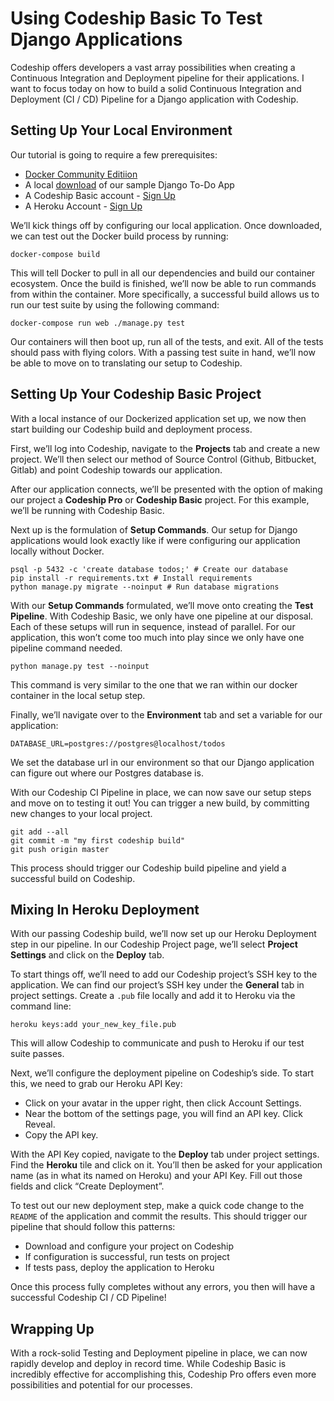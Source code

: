 # Using Codeship Basic To Test Django Applications
Codeship offers developers a vast array possibilities when creating a Continuous Integration and Deployment pipeline for their applications. I want to focus today on how to build a solid Continuous Integration and Deployment (CI / CD) Pipeline for a Django application with Codeship.

## Setting Up Your Local Environment
Our tutorial is going to require a few prerequisites:

* [Docker Community Editiion](https://www.docker.com/community-edition)
* A local [download](https://github.com/hiimtaylorjones/python-django-todoapp) of our sample Django To-Do App
* A Codeship Basic account - [Sign Up](https://signup.heroku.com/)
* A Heroku Account - [Sign Up](https://app.codeship.com/registrations/new?utm_source=NavBar)

We’ll kick things off by configuring our local application. Once downloaded, we can test out the Docker build process by running:

```
docker-compose build
```

This will tell Docker to pull in all our dependencies and build our container ecosystem.  Once the build is finished, we’ll now be able to run commands from within the container. More specifically, a successful build allows us to run our test suite by using the following command:

```
docker-compose run web ./manage.py test
```

Our containers will then boot up, run all of the tests, and exit. All of the tests should pass with flying colors. With a passing test suite in hand, we’ll now be able to move on to translating our setup to Codeship.

## Setting Up Your Codeship Basic Project
With a local instance of our Dockerized application set up, we now then start building our Codeship build and deployment process.

First, we’ll log into Codeship, navigate to the **Projects** tab and create a new project. We’ll then select our method of Source Control (Github, Bitbucket, Gitlab) and point Codeship towards our application.

After our application connects, we’ll be presented with the option of making our project a **Codeship Pro** or **Codeship Basic** project. For this example, we’ll be running with Codeship Basic.

Next up is the formulation of  **Setup Commands**. Our setup for Django applications would look exactly like if were configuring our application locally without Docker.

```
psql -p 5432 -c 'create database todos;' # Create our database
pip install -r requirements.txt # Install requirements
python manage.py migrate --noinput # Run database migrations
```

With our **Setup Commands** formulated, we’ll move onto creating the **Test Pipeline**. With Codeship Basic, we only have one pipeline at our disposal. Each of these setups will run in sequence, instead of parallel. For our application, this won’t come too much into play since we only have one pipeline command needed.

```
python manage.py test --noinput
```

This command is very similar to the one that we ran within our docker container in the local setup step.

Finally, we’ll navigate over to the **Environment** tab and set a variable for our application:

```
DATABASE_URL=postgres://postgres@localhost/todos
```

We set the database url in our environment so that our Django application can figure out where our Postgres database is.

With our Codeship CI Pipeline in place, we can now save our setup steps and move on to testing it out! You can trigger a new build, by committing new changes to your local project.

```
git add --all
git commit -m "my first codeship build"
git push origin master
```

This process should trigger our Codeship build pipeline and yield a successful build on Codeship.

## Mixing In Heroku Deployment
With our passing Codeship build, we’ll now set up our Heroku Deployment step in our pipeline. In our Codeship Project page, we’ll select **Project Settings** and click on the **Deploy** tab.

To start things off, we’ll need to add our Codeship project’s SSH key to the application. We can find our project’s SSH key under the **General** tab in project settings. Create a `.pub` file locally and add it to Heroku via the command line:

```
heroku keys:add your_new_key_file.pub
```

This will allow Codeship to communicate and push to Heroku if our test suite passes.

Next, we’ll configure the deployment pipeline on Codeship’s side. To start this, we need to grab our Heroku API Key:

* Click on your avatar in the upper right, then click Account Settings.
* Near the bottom of the settings page, you will find an API key. Click Reveal.
* Copy the API key.

With the API Key copied, navigate to the **Deploy** tab under project settings. Find the **Heroku** tile and click on it. You’ll then be asked for your application name (as in what its named on Heroku) and your API Key. Fill out those fields and click “Create Deployment”.

To test out our new deployment step, make a quick code change to the `README` of the application and commit the results. This should trigger our pipeline that should follow this patterns:

* Download and configure your project on Codeship
* If configuration is successful, run tests on project
* If tests pass, deploy the application to Heroku

Once this process fully completes without any errors, you then will have a successful Codeship CI / CD Pipeline!

## Wrapping Up
With a rock-solid Testing and Deployment pipeline in place, we can now rapidly develop and deploy in record time. While Codeship Basic is incredibly effective for accomplishing this, Codeship Pro offers even more possibilities and potential for our processes.

